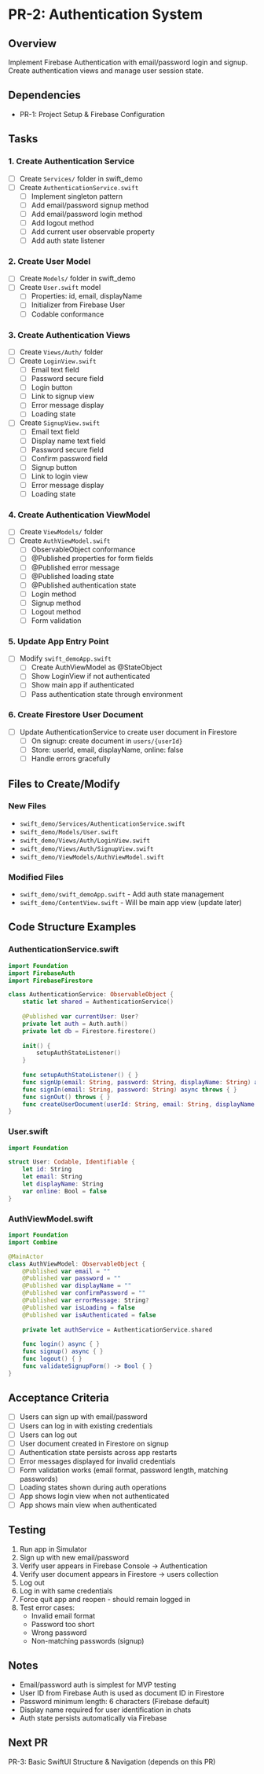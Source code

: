 # PR-2: Authentication System

## Overview
Implement Firebase Authentication with email/password login and signup. Create authentication views and manage user session state.

## Dependencies
- PR-1: Project Setup & Firebase Configuration

## Tasks

### 1. Create Authentication Service
- [ ] Create `Services/` folder in swift_demo
- [ ] Create `AuthenticationService.swift`
  - [ ] Implement singleton pattern
  - [ ] Add email/password signup method
  - [ ] Add email/password login method
  - [ ] Add logout method
  - [ ] Add current user observable property
  - [ ] Add auth state listener

### 2. Create User Model
- [ ] Create `Models/` folder in swift_demo
- [ ] Create `User.swift` model
  - [ ] Properties: id, email, displayName
  - [ ] Initializer from Firebase User
  - [ ] Codable conformance

### 3. Create Authentication Views
- [ ] Create `Views/Auth/` folder
- [ ] Create `LoginView.swift`
  - [ ] Email text field
  - [ ] Password secure field
  - [ ] Login button
  - [ ] Link to signup view
  - [ ] Error message display
  - [ ] Loading state
- [ ] Create `SignupView.swift`
  - [ ] Email text field
  - [ ] Display name text field
  - [ ] Password secure field
  - [ ] Confirm password field
  - [ ] Signup button
  - [ ] Link to login view
  - [ ] Error message display
  - [ ] Loading state

### 4. Create Authentication ViewModel
- [ ] Create `ViewModels/` folder
- [ ] Create `AuthViewModel.swift`
  - [ ] ObservableObject conformance
  - [ ] @Published properties for form fields
  - [ ] @Published error message
  - [ ] @Published loading state
  - [ ] @Published authentication state
  - [ ] Login method
  - [ ] Signup method
  - [ ] Logout method
  - [ ] Form validation

### 5. Update App Entry Point
- [ ] Modify `swift_demoApp.swift`
  - [ ] Create AuthViewModel as @StateObject
  - [ ] Show LoginView if not authenticated
  - [ ] Show main app if authenticated
  - [ ] Pass authentication state through environment

### 6. Create Firestore User Document
- [ ] Update AuthenticationService to create user document in Firestore
  - [ ] On signup: create document in `users/{userId}`
  - [ ] Store: userId, email, displayName, online: false
  - [ ] Handle errors gracefully

## Files to Create/Modify

### New Files
- `swift_demo/Services/AuthenticationService.swift`
- `swift_demo/Models/User.swift`
- `swift_demo/Views/Auth/LoginView.swift`
- `swift_demo/Views/Auth/SignupView.swift`
- `swift_demo/ViewModels/AuthViewModel.swift`

### Modified Files
- `swift_demo/swift_demoApp.swift` - Add auth state management
- `swift_demo/ContentView.swift` - Will be main app view (update later)

## Code Structure Examples

### AuthenticationService.swift
```swift
import Foundation
import FirebaseAuth
import FirebaseFirestore

class AuthenticationService: ObservableObject {
    static let shared = AuthenticationService()
    
    @Published var currentUser: User?
    private let auth = Auth.auth()
    private let db = Firestore.firestore()
    
    init() {
        setupAuthStateListener()
    }
    
    func setupAuthStateListener() { }
    func signUp(email: String, password: String, displayName: String) async throws { }
    func signIn(email: String, password: String) async throws { }
    func signOut() throws { }
    func createUserDocument(userId: String, email: String, displayName: String) async throws { }
}
```

### User.swift
```swift
import Foundation

struct User: Codable, Identifiable {
    let id: String
    let email: String
    let displayName: String
    var online: Bool = false
}
```

### AuthViewModel.swift
```swift
import Foundation
import Combine

@MainActor
class AuthViewModel: ObservableObject {
    @Published var email = ""
    @Published var password = ""
    @Published var displayName = ""
    @Published var confirmPassword = ""
    @Published var errorMessage: String?
    @Published var isLoading = false
    @Published var isAuthenticated = false
    
    private let authService = AuthenticationService.shared
    
    func login() async { }
    func signup() async { }
    func logout() { }
    func validateSignupForm() -> Bool { }
}
```

## Acceptance Criteria
- [ ] Users can sign up with email/password
- [ ] Users can log in with existing credentials
- [ ] Users can log out
- [ ] User document created in Firestore on signup
- [ ] Authentication state persists across app restarts
- [ ] Error messages displayed for invalid credentials
- [ ] Form validation works (email format, password length, matching passwords)
- [ ] Loading states shown during auth operations
- [ ] App shows login view when not authenticated
- [ ] App shows main view when authenticated

## Testing
1. Run app in Simulator
2. Sign up with new email/password
3. Verify user appears in Firebase Console → Authentication
4. Verify user document appears in Firestore → users collection
5. Log out
6. Log in with same credentials
7. Force quit app and reopen - should remain logged in
8. Test error cases:
   - Invalid email format
   - Password too short
   - Wrong password
   - Non-matching passwords (signup)

## Notes
- Email/password auth is simplest for MVP testing
- User ID from Firebase Auth is used as document ID in Firestore
- Password minimum length: 6 characters (Firebase default)
- Display name required for user identification in chats
- Auth state persists automatically via Firebase

## Next PR
PR-3: Basic SwiftUI Structure & Navigation (depends on this PR)

